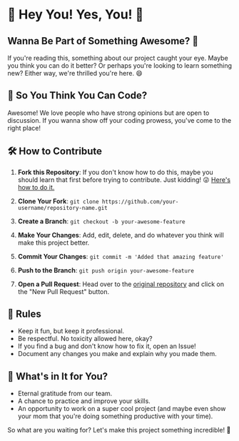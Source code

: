 # 🎉 Hey You! Yes, You! 🎉

## Wanna Be Part of Something Awesome? 🌟

If you're reading this, something about our project caught your eye. Maybe you think you can do it better? Or perhaps you're looking to learn something new? Either way, we're thrilled you're here. 😄

## 🤔 So You Think You Can Code?

Awesome! We love people who have strong opinions but are open to discussion. If you wanna show off your coding prowess, you've come to the right place!

## 🛠 How to Contribute

1. **Fork this Repository**: If you don't know how to do this, maybe you should learn that first before trying to contribute. Just kidding! 😜 [Here's how to do it.](https://docs.github.com/en/github/getting-started-with-github/fork-a-repo)

2. **Clone Your Fork**: `git clone https://github.com/your-username/repository-name.git`

3. **Create a Branch**: `git checkout -b your-awesome-feature`

4. **Make Your Changes**: Add, edit, delete, and do whatever you think will make this project better.

5. **Commit Your Changes**: `git commit -m 'Added that amazing feature'`

6. **Push to the Branch**: `git push origin your-awesome-feature`

7. **Open a Pull Request**: Head over to the [original repository](https://github.com/original-username/repository-name) and click on the "New Pull Request" button.

## 📜 Rules

- Keep it fun, but keep it professional.
- Be respectful. No toxicity allowed here, okay?
- If you find a bug and don't know how to fix it, open an Issue!
- Document any changes you make and explain why you made them.

## 🎁 What's in It for You?

- Eternal gratitude from our team.
- A chance to practice and improve your skills.
- An opportunity to work on a super cool project (and maybe even show your mom that you're doing something productive with your time).

So what are you waiting for? Let's make this project something incredible! 🚀
